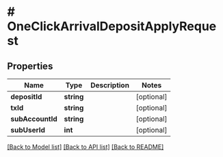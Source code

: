 # # OneClickArrivalDepositApplyRequest

## Properties

Name | Type | Description | Notes
------------ | ------------- | ------------- | -------------
**depositId** | **string** |  | [optional]
**txId** | **string** |  | [optional]
**subAccountId** | **string** |  | [optional]
**subUserId** | **int** |  | [optional]

[[Back to Model list]](../../README.md#models) [[Back to API list]](../../README.md#endpoints) [[Back to README]](../../README.md)
